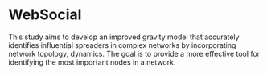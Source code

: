 # WebSocial

This study aims to develop an improved gravity model that accurately identifies influential spreaders in complex networks by incorporating network topology, dynamics. The goal is to provide a more effective tool for identifying the most important nodes in a network.
